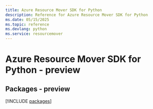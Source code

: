 ```yaml
---
title: Azure Resource Mover SDK for Python
description: Reference for Azure Resource Mover SDK for Python
ms.date: 05/15/2025
ms.topic: reference
ms.devlang: python
ms.service: resourcemover
---
```

# Azure Resource Mover SDK for Python - preview
## Packages - preview
[!INCLUDE [packages](resource-mover-index.md)]